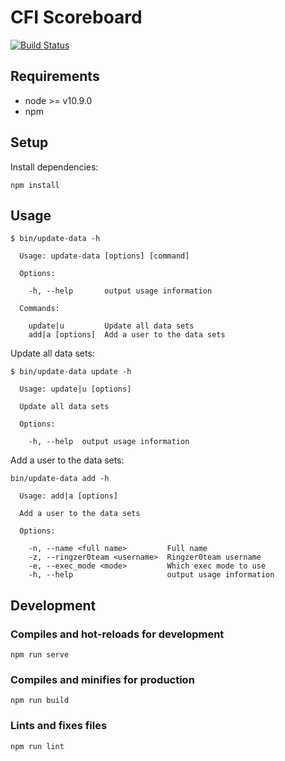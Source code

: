 # CFI Scoreboard

[![Build Status](https://travis-ci.org/CFI-UL/scoreboard.svg?branch=master)](https://travis-ci.org/CFI-UL/scoreboard)

## Requirements

- node >= v10.9.0
- npm

## Setup

Install dependencies:

```shell
npm install
```

## Usage

```
$ bin/update-data -h

  Usage: update-data [options] [command]

  Options:

    -h, --help       output usage information

  Commands:

    update|u         Update all data sets
    add|a [options]  Add a user to the data sets

```

Update all data sets:

```
$ bin/update-data update -h

  Usage: update|u [options]

  Update all data sets

  Options:

    -h, --help  output usage information

```

Add a user to the data sets:

```
bin/update-data add -h

  Usage: add|a [options]

  Add a user to the data sets

  Options:

    -n, --name <full name>         Full name
    -z, --ringzer0team <username>  Ringzer0team username
    -e, --exec_mode <mode>         Which exec mode to use
    -h, --help                     output usage information

```

## Development

### Compiles and hot-reloads for development

```
npm run serve
```

### Compiles and minifies for production

```
npm run build
```

### Lints and fixes files

```
npm run lint
```
